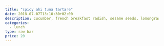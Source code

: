 ```yaml
---
title: "spicy ahi tuna tartare"
date: 2018-07-07T13:10:30+02:00
description: cucumber, french breakfast radish, sesame seeds, lomongrass, pnzu, rice cracker
categories:
  - lunch
type: raw bar
price: 20
---
```


